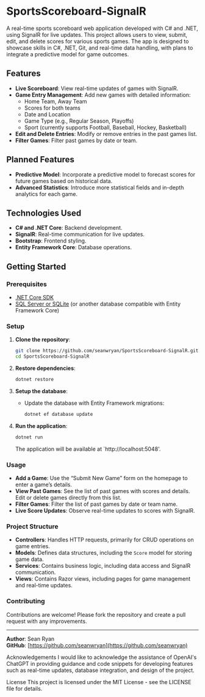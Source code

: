 # SportsScoreboard-SignalR

A real-time sports scoreboard web application developed with C# and .NET, using SignalR for live updates. This project allows users to view, submit, edit, and delete scores for various sports games. The app is designed to showcase skills in C#, .NET, Git, and real-time data handling, with plans to integrate a predictive model for game outcomes.

## Features

- **Live Scoreboard**: View real-time updates of games with SignalR.
- **Game Entry Management**: Add new games with detailed information:
  - Home Team, Away Team
  - Scores for both teams
  - Date and Location
  - Game Type (e.g., Regular Season, Playoffs)
  - Sport (currently supports Football, Baseball, Hockey, Basketball)
- **Edit and Delete Entries**: Modify or remove entries in the past games list.
- **Filter Games**: Filter past games by date or team.
  
## Planned Features

- **Predictive Model**: Incorporate a predictive model to forecast scores for future games based on historical data.
- **Advanced Statistics**: Introduce more statistical fields and in-depth analytics for each game.

## Technologies Used

- **C# and .NET Core**: Backend development.
- **SignalR**: Real-time communication for live updates.
- **Bootstrap**: Frontend styling.
- **Entity Framework Core**: Database operations.

## Getting Started

### Prerequisites

- [.NET Core SDK](https://dotnet.microsoft.com/download)
- [SQL Server or SQLite](https://www.sqlite.org/download.html) (or another database compatible with Entity Framework Core)

### Setup

1. **Clone the repository**:
    ```bash
    git clone https://github.com/seanwryan/SportsScoreboard-SignalR.git
    cd SportsScoreboard-SignalR
    ```

2. **Restore dependencies**:
    ```bash
    dotnet restore
    ```

3. **Setup the database**:
   - Update the database with Entity Framework migrations:
     ```bash
     dotnet ef database update
     ```

4. **Run the application**:
    ```bash
    dotnet run
    ```
   The application will be available at `http://localhost:5048'.

### Usage

- **Add a Game**: Use the “Submit New Game” form on the homepage to enter a game’s details.
- **View Past Games**: See the list of past games with scores and details. Edit or delete games directly from this list.
- **Filter Games**: Filter the list of past games by date or team name.
- **Live Score Updates**: Observe real-time updates to scores with SignalR.

### Project Structure

- **Controllers**: Handles HTTP requests, primarily for CRUD operations on game entries.
- **Models**: Defines data structures, including the `Score` model for storing game data.
- **Services**: Contains business logic, including data access and SignalR communication.
- **Views**: Contains Razor views, including pages for game management and real-time updates.

### Contributing

Contributions are welcome! Please fork the repository and create a pull request with any improvements.

---

**Author**: Sean Ryan  
**GitHub**: [https://github.com/seanwryan](https://github.com/seanwryan)

Acknowledgements
I would like to acknowledge the assistance of OpenAI's ChatGPT in providing guidance and code snippets for developing features such as real-time updates, database integration, and design of the project.

License
This project is licensed under the MIT License - see the LICENSE file for details.

